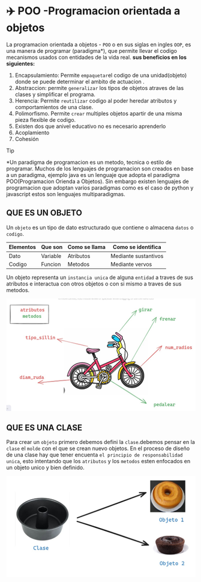 # ✈️ POO -Programacion orientada a objetos
La programacion orientada a objetos - `POO` o en sus siglas en ingles `OOP`, es una manera de programar (paradigma*), que permite llevar el codigo mecanismos usados con entidades de la vida real.
**sus beneficios en los siguientes:**
1. Encapsulamiento: Permite `empaquetar`el codigo de una unidad(objeto) donde se puede determinar el ambito de actuacion .
2. Abstraccion: permite `generalizar` los tipos de objetos atraves de las clases y simplificar el programa.
3. Herencia: Permite `reutilizar` codigo al poder heredar atributos y comportamientos de una clase.
4. Polimorfismo. Permite `crear` multiples objetos apartir de una misma pieza flexible de codigo.
5. Existen dos que anivel educativo no es necesario aprenderlo
6. Acoplamiento
7. Cohesión

> [!TIP]
> *Un paradigma de programacion es un metodo, tecnica o estilo de programar. Muchos de los lenguajes de programacion son creados en base a un paradigma, ejemplo java es un lenguaje que adopta el paradigma POO(Programacion Orienda a Objetos). Sin embargo existen lenguajes de programacion que adoptan varios paradigmas como es el caso de python y javascript estos son lenguajes multiparadigmas.

## QUE ES UN OBJETO
Un `objeto` es un tipo de dato estructurado que contiene o almacena `datos` o `codigo`.

|Elementos|Que son |Como se llama|Como se identifica  |
|---------|------- |-------------|------------------  |
|Dato     |Variable|Atributos    |Mediante sustantivos|
|Codigo   |Funcion |Metodos      |Mediante vervos     |

Un objeto representa un `instancia unica` de alguna `entidad` a traves de sus atributos e interactua con otros objetos o con si mismo a traves de sus metodos.

![alt text](<Imagen de WhatsApp 2024-07-24 a las 10.07.08_b48ce5cc.jpg>)

## QUE ES UNA CLASE
Para crear  un `objeto` primero debemos defini la `clase`.debemos pensar en la `clase` el `molde` con el que se crean nuevo objetos.
En el proceso de diseño de una clase hay que tener encuenta `el principio de responsabilidad unica`, esto intentando  que los `atributos` y los `metodos` esten enfocados en un objeto unico y bien definido. 

![alt text](<Imagen de WhatsApp 2024-07-24 a las 10.05.55_187e41ce.jpg>)